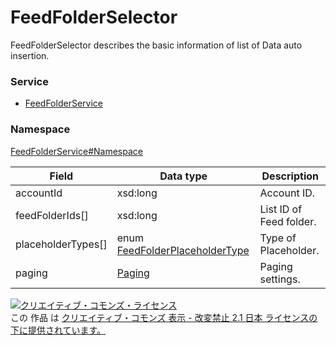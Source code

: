 # FeedFolderSelector
FeedFolderSelector describes the basic information of list of Data auto insertion.
### Service
+ [FeedFolderService](../../services/FeedFolderService.md)

### Namespace
[FeedFolderService#Namespace](../../services/FeedFolderService.md#namespace)

| Field | Data type | Description |
|---|---|---|
| accountId| xsd:long| Account ID. |
| feedFolderIds[]| xsd:long| List ID of Feed folder. |
| placeholderTypes[]| enum [FeedFolderPlaceholderType](./FeedFolderPlaceholderType.md) | Type of Placeholder. |
| paging| <a href="../Common/Paging.md">Paging</a>| Paging settings. |

<a rel="license" href="http://creativecommons.org/licenses/by-nd/2.1/jp/"><img alt="クリエイティブ・コモンズ・ライセンス" style="border-width:0" src="https://i.creativecommons.org/l/by-nd/2.1/jp/88x31.png" /></a><br />この 作品 は <a rel="license" href="http://creativecommons.org/licenses/by-nd/2.1/jp/">クリエイティブ・コモンズ 表示 - 改変禁止 2.1 日本 ライセンスの下に提供されています。</a>
